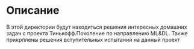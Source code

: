 # Описание

В этой директории будут находиться решения интересных домашних задач с проекта Тинькофф.Поколение по направлению ML&DL.
Также прикрплены решения вступительных испытаний на данный проект
